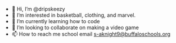 - 👋 Hi, I’m @dripskeezy
- 👀 I’m interested in basketball, clothing, and marvel.
- 🌱 I’m currently learning how to code
- 💞️ I’m looking to collaborate on making a video game
- 📫 How to reach me school email s-aknight9@buffaloschools.org

<!---
dripskeezy/dripskeezy is a ✨ special ✨ repository because its `README.md` (this file) appears on your GitHub profile.
You can click the Preview link to take a look at your changes.
--->
